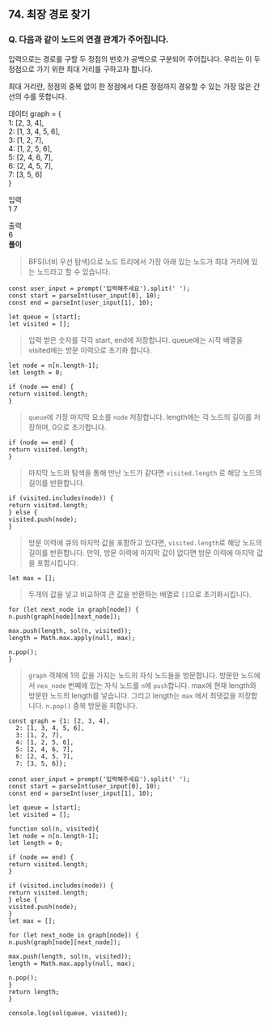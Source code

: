 ## 74. 최장 경로 찾기

### Q. 다음과 같이 노드의 연결 관계가 주어집니다.

입력으로는 경로를 구할 두 정점의 번호가 공백으로 구분되어 주어집니다.
우리는 이 두 정점으로 가기 위한 최대 거리를 구하고자 합니다.

최대 거리란, 정점의 중복 없이 한 정점에서 다른 정점까지 경유할 수 있는 가장 많은 간선의 수를 뜻합니다.

데이터
graph = {  
 1: [2, 3, 4],  
 2: [1, 3, 4, 5, 6],  
 3: [1, 2, 7],  
 4: [1, 2, 5, 6],  
 5: [2, 4, 6, 7],  
 6: [2, 4, 5, 7],  
 7: [3, 5, 6]  
}

입력  
1 7

출력  
6  
**풀이**

> BFS(너비 우선 탐색)으로 노드 트리에서 가장 아래 있는 노드가 최대 거리에 있는 노드라고 할 수 있습니다.

```
const user_input = prompt('입력해주세요').split(' ');
const start = parseInt(user_input[0], 10);
const end = parseInt(user_input[1], 10);

let queue = [start];
let visited = [];
```

> 입력 받은 숫자를 각각 start, end에 저장합니다. queue에는 시작 배열을 visited에는 방문 이력으로 초기화 합니다.

```
let node = n[n.length-1];
let length = 0;

if (node == end) {
return visited.length;
}
```

> `queue`에 가장 마지막 요소를 `node` 저장합니다. length에는 각 노드의 길이를 저장하며, 0으로 초기합니다.

```
if (node == end) {
return visited.length;
}
```

> 마지막 노드와 탐색을 통해 만난 노드가 같다면 `visited.length` 로 해당 노드의 길이를 반환합니다.

```
if (visited.includes(node)) {
return visited.length;
} else {
visited.push(node);
}
```

> 방문 이력에 큐의 마지막 값을 포함하고 있다면, `visited.length`로 해당 노드의 길이를 반환합니다. 만약, 방문 이력에 마지막 값이 없다면 방문 이력에 마지막 값을 포함시킵니다.

```
let max = [];
```

> 두개의 값을 넣고 비교하여 큰 값을 반환하는 배열로 `[]`으로 초기화시킵니다.

```
for (let next_node in graph[node]) {
n.push(graph[node][next_node]);

max.push(length, sol(n, visited));
length = Math.max.apply(null, max);

n.pop();
}
```

> `graph` 객체에 1의 값을 가지는 노드의 자식 노드들을 방문합니다. 방문한 노드에서 `nex_node` 번째에 있는 자식 노드를 `n`에 `push`합니다.
> max에 현재 length와 방문한 노드의 length를 넣습니다.
> 그리고 length는 `max` 에서 최댓값을 저장합니다.
> `n.pop()` 중복 방문을 피합니다.

```
const graph = {1: [2, 3, 4],
  2: [1, 3, 4, 5, 6],
  3: [1, 2, 7],
  4: [1, 2, 5, 6],
  5: [2, 4, 6, 7],
  6: [2, 4, 5, 7],
  7: [3, 5, 6]};

const user_input = prompt('입력해주세요').split(' ');
const start = parseInt(user_input[0], 10);
const end = parseInt(user_input[1], 10);

let queue = [start];
let visited = [];

function sol(n, visited){
let node = n[n.length-1];
let length = 0;

if (node == end) {
return visited.length;
}

if (visited.includes(node)) {
return visited.length;
} else {
visited.push(node);
}
let max = [];

for (let next_node in graph[node]) {
n.push(graph[node][next_node]);

max.push(length, sol(n, visited));
length = Math.max.apply(null, max);

n.pop();
}
return length;
}

console.log(sol(queue, visited));
```
